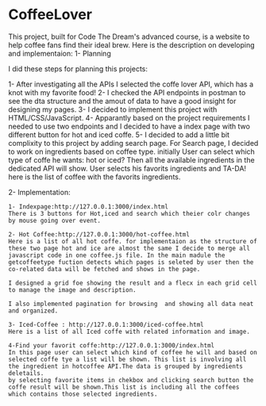 # CoffeeLover

This project, built for Code The Dream's advanced course,
is a website to help coffee fans find their ideal brew.
Here is the description on developing and implementaion:
1- Planning

I did these steps for planning this projects:

1- After investigating all the APIs I selected the coffe lover API, which has a knot with my favorite food!
2- I checked the API endpoints in postman to see the dta structure and the amout of data to have a good insight for designing my pages.
3- I decided to implement this project with HTML/CSS/JavaScript.
4- Apparantly based on the project requirements I needed to use two endpoints and I decided to have a index page with two different button for hot and iced coffe.
5- I decided to add a little bit complixity to this project by adding search page. For Search page, I decided to work on ingredients based on coffee type. initially User can select which type of coffe he wants: hot or iced?
Then all the available ingredients in the dedicated API will show. User selects his favorits ingredients and TA-DA! here is the list of coffee with the favorits ingredients.

2- Implementation:

    1- Indexpage:http://127.0.0.1:3000/index.html
    There is 3 buttons for Hot,iced and search which theier colr changes by mouse going over event.

    2- Hot Coffee:http://127.0.0.1:3000/hot-coffee.html
    Here is a list of all hot coffe. for implementaion as the structure of these two page hot and ice are almost the same I decide to merge all javascript code in one coffee.js file. In the main madule the getcoffeetype fuction detects which pages is seleted by user then the co-related data will be fetched and shows in the page.

    I designed a grid foe showing the result and a flecx in each grid cell to manage the image and description.

    I also implemented pagination for browsing  and showing all data neat and organized.

    3- Iced-Coffee : http://127.0.0.1:3000/iced-coffee.html
    Here is a list of all Iced coffe with related information and image.

    4-Find your favorit coffe:http://127.0.0.1:3000/index.html
    In this page user can select which kind of coffee he will and based on selected coffe tye a list will be shown. This list is involving all the ingredient in hotcoffee API.The data is grouped by ingredients deletails.
    by selecting favorite items in chekbox and clicking search button the coffe result will be shown.This list is including all the coffees which contains those selected ingredients.
